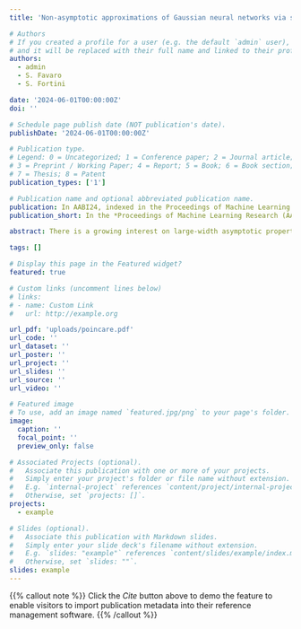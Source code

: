 ```yaml
---
title: 'Non-asymptotic approximations of Gaussian neural networks via second-order Poincaré inequalities'

# Authors
# If you created a profile for a user (e.g. the default `admin` user), write the username (folder name) here
# and it will be replaced with their full name and linked to their profile.
authors:
  - admin
  - S. Favaro
  - S. Fortini

date: '2024-06-01T00:00:00Z'
doi: ''

# Schedule page publish date (NOT publication's date).
publishDate: '2024-06-01T00:00:00Z'

# Publication type.
# Legend: 0 = Uncategorized; 1 = Conference paper; 2 = Journal article;
# 3 = Preprint / Working Paper; 4 = Report; 5 = Book; 6 = Book section;
# 7 = Thesis; 8 = Patent
publication_types: ['1']

# Publication name and optional abbreviated publication name.
publication: In AABI24, indexed in the Proceedings of Machine Learning Research through the Journal of Machine Learning Research
publication_short: In the *Proceedings of Machine Learning Research (AABI24)*

abstract: There is a growing interest on large-width asymptotic properties of Gaussian neural networks (NNs), namely NNs whose weights are initialized according to Gaussian distributions. A well-established result is that, as the width goes to infinity, a Gaussian NN converges in distribution to a Gaussian stochastic process, which provides an asymptotic or qualitative Gaussian approximation of the NN. In this paper, we introduce some non-asymptotic or quantitative Gaussian approximations of Gaussian NNs, quantifying the approximation error with respect to some popular distances for (probability) distributions, e.g. the 1-Wasserstein distance, the total variation distance and the Kolmogorov-Smirnov distance. Our results rely on the use of second-order Gaussian Poincaré inequalities, which provide tight estimates of the approximation error, with optimal rates. This is a novel application of second-order Gaussian Poincaré inequalities, which are well-known in the probabilistic literature for being a powerful tool to obtain Gaussian approximations of general functionals of Gaussian stochastic processes. A generalization of our results to deep Gaussian NNs is discussed.

tags: []

# Display this page in the Featured widget?
featured: true

# Custom links (uncomment lines below)
# links:
# - name: Custom Link
#   url: http://example.org

url_pdf: 'uploads/poincare.pdf'
url_code: ''
url_dataset: ''
url_poster: ''
url_project: ''
url_slides: ''
url_source: ''
url_video: ''

# Featured image
# To use, add an image named `featured.jpg/png` to your page's folder.
image:
  caption: ''
  focal_point: ''
  preview_only: false

# Associated Projects (optional).
#   Associate this publication with one or more of your projects.
#   Simply enter your project's folder or file name without extension.
#   E.g. `internal-project` references `content/project/internal-project/index.md`.
#   Otherwise, set `projects: []`.
projects:
  - example

# Slides (optional).
#   Associate this publication with Markdown slides.
#   Simply enter your slide deck's filename without extension.
#   E.g. `slides: "example"` references `content/slides/example/index.md`.
#   Otherwise, set `slides: ""`.
slides: example
---
```


{{% callout note %}}
Click the _Cite_ button above to demo the feature to enable visitors to import publication metadata into their reference management software.
{{% /callout %}}

<!-- {{% callout note %}}
Create your slides in Markdown - click the _Slides_ button to check out the example.
{{% /callout %}}

Supplementary notes can be added here, including [code, math, and images](https://wowchemy.com/docs/writing-markdown-latex/). -->